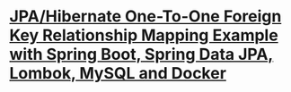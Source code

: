 # [JPA/Hibernate One-To-One Foreign Key Relationship Mapping Example with Spring Boot, Spring Data JPA, Lombok, MySQL and Docker](https://hellokoding.com/jpa-one-to-one-foreignkey-relationship-example-with-spring-boot-maven-and-mysql/)
